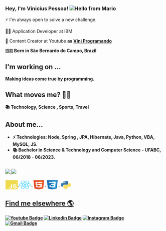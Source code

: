 ### Hey, I'm Vinicius Pessoa! <img width="30" src="https://emojis.slackmojis.com/emojis/images/1613942497/14160/mario_wave.gif?1613942497" alt="Hello from Mario" />

⚡ I'm always open to solve a new challenge.

👨‍💻  Application Developer at IBM <br>

🍿 Content Creator at Youtube <b> as [Vini Programando](https://www.youtube.com/channel/UCjxUQX0iuQiw_3M-YHlkZWQ) <br>

🇧🇷 Born in São Bernardo do Campo, Brazil <br>

## I'm working on ...

Making ideas come true by programming.

## What moves me? 👨‍💻

📚 Technology, Science , Sports, Travel

## About me...

- ⚡ Technologies:  Node, Spring , JPA, Hibernate, Java, Python, VBA, MySQL, JS. 
- 📚 Bachelor in Science & Technology and Computer Science - UFABC, 06/2018 - 06/2023.

  
##
  <div>
  <a href="https://github.com/Vini9-9">
  <img height="180em" src="https://github-readme-stats.vercel.app/api?username=Vini9-9&show_icons=true&theme=dracula&include_all_commits=true&count_private=true"/>
  <img height="180em" src="https://github-readme-stats.vercel.app/api/top-langs/?username=Vini9-9&layout=compact&langs_count=7&theme=dracula"/>
</div>
<div style="display: inline_block"><br>
  <img align="center" alt="Vini-Js" height="30" width="40" src="https://raw.githubusercontent.com/devicons/devicon/master/icons/javascript/javascript-plain.svg">
  <img align="center" alt="Vini-React" height="30" width="40" src="https://raw.githubusercontent.com/devicons/devicon/master/icons/react/react-original.svg">
  <img align="center" alt="Vini-HTML" height="30" width="40" src="https://raw.githubusercontent.com/devicons/devicon/master/icons/html5/html5-original.svg">
  <img align="center" alt="Vini-CSS" height="30" width="40" src="https://raw.githubusercontent.com/devicons/devicon/master/icons/css3/css3-original.svg">
  <img align="center" alt="Vini-Python" height="30" width="40" src="https://raw.githubusercontent.com/devicons/devicon/master/icons/python/python-original.svg">
</div>

## Find me elsewhere 🌎


[![Youtube Badge](https://img.shields.io/badge/-Youtube-FF0000?style=flat-square&labelColor=FF0000&logo=youtube&logoColor=white&link=https://www.youtube.com/channel/UCjxUQX0iuQiw_3M-YHlkZWQ/videos)](https://www.youtube.com/channel/UCjxUQX0iuQiw_3M-YHlkZWQ/videos) 
[![Linkedin Badge](https://img.shields.io/badge/-LinkedIn-blue?style=flat-square&logo=Linkedin&logoColor=white&link=https://www.linkedin.com/in/vinicius-pessoa/)](https://www.linkedin.com/in/vinicius-pessoa/) 
[![Instagram Badge](https://img.shields.io/badge/-Instagram-violet?style=flat-square&logo=Instagram&logoColor=white&link=https://www.instagram.com/papodedev/)](https://www.instagram.com/vini9.9) <br>
[![Gmail Badge](https://img.shields.io/badge/-vini.pessoa99@gmail.com-c14438?style=flat-square&logo=Gmail&logoColor=white&link=mailto:vini.pessoa99@gmail.com)](mailto:vini.pessoa99@gmail.com)
